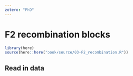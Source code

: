 ```yaml
---
zotero: "PhD"
---
```


# F2 recombination blocks


```r
library(here)
source(here::here("book/source/03-F2_recombination.R"))
```

## Read in data




























































